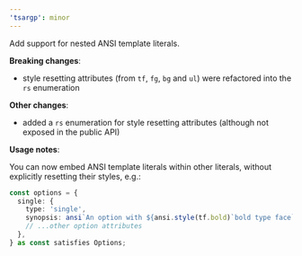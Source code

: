 ```yaml
---
'tsargp': minor
---
```


Add support for nested ANSI template literals.

**Breaking changes**:

- style resetting attributes (from `tf`, `fg`, `bg` and `ul`) were refactored into the `rs` enumeration

**Other changes**:

- added a `rs` enumeration for style resetting attributes (although not exposed in the public API)

**Usage notes**:

You can now embed ANSI template literals within other literals, without explicitly resetting their styles, e.g.:

```ts
const options = {
  single: {
    type: 'single',
    synopsis: ansi`An option with ${ansi.style(tf.bold)`bold type face`}.`,
    // ...other option attributes
  },
} as const satisfies Options;
```
